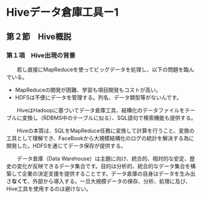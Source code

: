 # Hiveデータ倉庫工具ー1

## 第２節　Hive概説

### 第１項　Hive出現の背景

　　若し直接にMapReduceを使ってビッグデータを処理し、以下の問題を臨んでいる。

- MapReduceの開発が困難、学習も項目開発もコストが高い。
- HDFSは不便にデータを管理する。列名、データ類型等がないんです。

　　HiveはHadoopに基づいてデータ倉庫工具、結構化のデータファイルをテーブルに変換し（RDBMS中のテーブルに似る）、SQL語句で検索機能も提供する。

　　Hiveの本質は、SQLをMapReduce任務に変換して計算を行うこと、変換の工具として理解でき、FaceBookから大規模結構化のログの統計を解決する為に開発した。HDFSを通じてデータ保存が提供する。

　　データ倉庫（Data Warehouse）は主題に向け、統合的、相対的な安定、歴史の変化が反映できるデータ集合です。目的は分析的、統合的なデータ集合を構築して企業の決定支援を提供することです。データ倉庫の自身はデータを生み出さ**なくて**、外部から導入する。一旦大規模データの保存、分析、処理に及び、Hive工具を使用するのは避けない。
